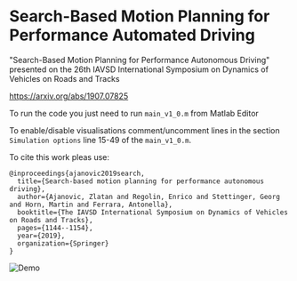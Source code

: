 # Search-Based Motion Planning for Performance Automated Driving


"Search-Based Motion Planning for Performance Autonomous Driving"
presented on the 26th IAVSD International Symposium on Dynamics of Vehicles on Roads and Tracks

https://arxiv.org/abs/1907.07825

To run the code you just need to run `main_v1_0.m` from Matlab Editor

To enable/disable visualisations comment/uncomment lines in the section `Simulation options` line 15-49 of the `main_v1_0.m`.

To cite this work pleas use:
```
@inproceedings{ajanovic2019search,
  title={Search-based motion planning for performance autonomous driving},
  author={Ajanovic, Zlatan and Regolin, Enrico and Stettinger, Georg and Horn, Martin and Ferrara, Antonella},
  booktitle={The IAVSD International Symposium on Dynamics of Vehicles on Roads and Tracks},
  pages={1144--1154},
  year={2019},
  organization={Springer}
}
```
 
![Demo](https://github.com/zlatanajanovic/SBMP_PerfDriving/blob/master/drift_w_plan_IAVSD.gif "Demo")
